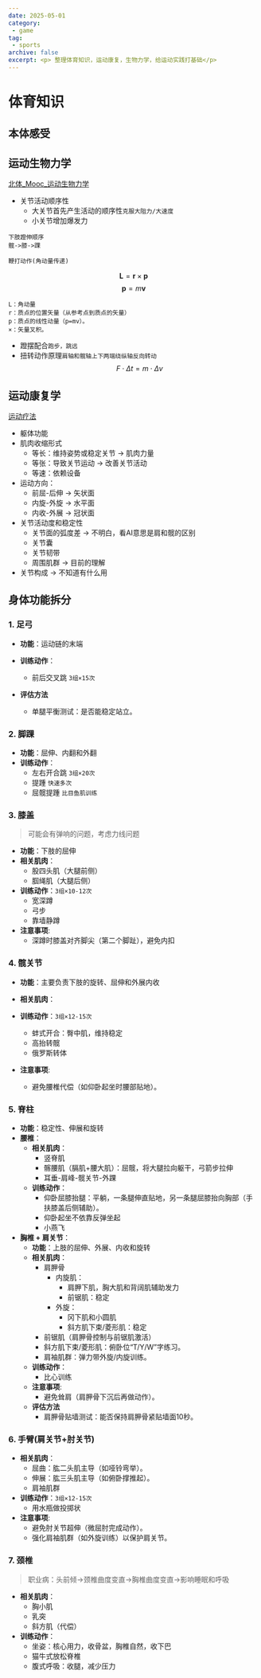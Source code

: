 ```yaml
---
date: 2025-05-01
category: 
 - game
tag:
 - sports
archive: false
excerpt: <p> 整理体育知识，运动康复，生物力学，给运动实践打基础</p>
---
```



# 体育知识
## 本体感受

## 运动生物力学
[北体_Mooc_运动生物力学](https://www.icourse163.org/course/BSU-1207124819)

* 关节活动顺序性
  * 大关节首先产生活动的顺序性`克服大阻力/大速度`
  * 小关节增加爆发力

```
下肢蹬伸顺序
髋->膝->踝
```

```
鞭打动作(角动量传递)
```
$$ \mathbf{L} = \mathbf{r} \times \mathbf{p} $$
$$ \mathbf{p} = m \mathbf{v} $$

```
L：角动量
r：质点的位置矢量（从参考点到质点的矢量）
p：质点的线性动量（p=mv）。
×：矢量叉积。
```

* 蹬摆配合`跑步，跳远`
* 扭转动作原理`肩轴和髋轴上下两端绕纵轴反向转动` 
$$ F \cdot \Delta t = m \cdot \Delta v $$

## 运动康复学
[运动疗法](https://www.icourse163.org/course/SUS-1205805805)

* 躯体功能
* 肌肉收缩形式
  * 等长：维持姿势或稳定关节 -> 肌肉力量
  * 等张：导致关节运动 -> 改善关节活动
  * 等速：依赖设备
* 运动方向：
  * 前屈-后伸 -> 矢状面
  * 内旋-外旋 -> 水平面
  * 内收-外展 -> 冠状面
* 关节活动度和稳定性
  * 关节面的弧度差 -> 不明白，看AI意思是肩和髋的区别
  * 关节囊
  * 关节韧带
  * 周围肌群 -> 目前的理解
* 关节构成 -> 不知道有什么用


## 身体功能拆分

### 1. 足弓
- **功能**：运动链的末端
- **训练动作**：
  - 前后交叉跳 `3组×15次`

- **评估方法**
  - 单腿平衡测试：是否能稳定站立。

### 2. 脚踝
- **功能**：屈伸、内翻和外翻
- **训练动作**：
  - 左右开合跳 `3组×20次`
  - 提踵 `快速多次`
  - 屈髋提踵 `比目鱼肌训练`

### 3. 膝盖
> 可能会有弹响的问题，考虑力线问题
- **功能**：下肢的屈伸
- **相关肌肉**：
  - 股四头肌（大腿前侧）
  - 腘绳肌（大腿后侧）
- **训练动作**：`3组×10-12次`
  - 宽深蹲
  - 弓步
  - 靠墙静蹲
- **注意事项**:
  - 深蹲时膝盖对齐脚尖（第二个脚趾），避免内扣

### 4. 髋关节
- **功能**：主要负责下肢的旋转、屈伸和外展内收
- **相关肌肉**：
  
- **训练动作**：`3组×12-15次`
  - 蚌式开合：臀中肌，维持稳定
  - 高抬转髋
  - 俄罗斯转体
- **注意事项**:
  - 避免腰椎代偿（如仰卧起坐时腰部贴地）。

### 5. 脊柱
- **功能**：稳定性、伸展和旋转
- **腰椎**：
  - **相关肌肉**：
    - 竖脊肌
    - 髂腰肌（膈肌+腰大肌）：屈髋，将大腿拉向躯干，弓箭步拉伸
    - 耳垂-肩峰-髋关节-外踝
  - **训练动作**：
    - 仰卧屈膝抬腿：平躺，一条腿伸直贴地，另一条腿屈膝抬向胸部（手扶膝盖后侧辅助）。
    - 仰卧起坐不依靠反弹坐起
    - 小燕飞
- **胸椎 + 肩关节**：
  - **功能**：上肢的屈伸、外展、内收和旋转
  - **相关肌肉**：
    - 肩胛骨
      - 内旋肌：
        - 肩胛下肌，胸大肌和背阔肌辅助发力
        - 前锯肌：稳定
      - 外旋：
        - 冈下肌和小圆肌
        - 斜方肌下束/菱形肌：稳定
    - 前锯肌（肩胛骨控制与前锯肌激活）
    - 斜方肌下束/菱形肌：俯卧位“T/Y/W”字练习。
    - 肩袖肌群：弹力带外旋/内旋训练。
  - **训练动作**：
    - 比心训练
  - **注意事项**:
    - 避免耸肩（肩胛骨下沉后再做动作）。
  - **评估方法**
    - 肩胛骨贴墙测试：能否保持肩胛骨紧贴墙面10秒。

### 6. 手臂(肩关节+肘关节)
- **相关肌肉**：
  - 屈曲：肱二头肌主导（如哑铃弯举）。
  - 伸展：肱三头肌主导（如俯卧撑推起）。
  - 肩袖肌群
- **训练动作**：`3组×12-15次`
  - 用水瓶做投掷状
- **注意事项**:
  - 避免肘关节超伸（微屈肘完成动作）。
  - 强化肩袖肌群（如外旋训练）以保护肩关节。

### 7. 颈椎
> 职业病：头前倾->颈椎曲度变直->胸椎曲度变直->影响睡眠和呼吸
- **相关肌肉**：
  - 胸小肌
  - 乳突
  - 斜方肌（代偿）
- **训练动作**：
  - 坐姿：核心用力，收骨盆，胸椎自然，收下巴
  - 猫牛式放松脊椎
  - 腹式呼吸：收腿，减少压力
